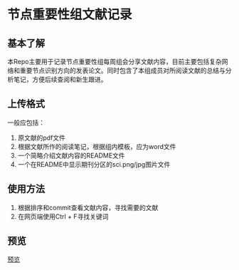 # 节点重要性组文献记录

## 基本了解

本Repo主要用于记录节点重要性组每周组会分享文献内容，目前主要包括复杂网络和重要节点识别方向的发表论文。同时包含了本组成员对所阅读文献的总结与分析笔记，方便后续查阅和新生跟进。

## 上传格式

一般应包括：

1. 原文献的pdf文件
2. 根据文献所作的阅读笔记，根据组内模板，应为word文件
3. 一个简略介绍文献内容的README文件
4. 一个在README中显示期刊分区的sci.png/jpg图片文件

## 使用方法

1. 根据排序和commit查看文献内容，寻找需要的文献
2. 在网页端使用Ctrl + F寻找关键词


## 预览

[预览](https://github.com/CUC-Group/Thesis-Record/pdf/viewer.html?file=https://github.com/CUC-Group/Thesis-Record/blob/main/002%20-%20GMM%20-%20A%20generalized%20mechanics%20model%20for%20identifying%20the%20importance%20of%20nodes%20in%20complex%20networks/GMM%20-%20A%20generalized%20mechanics%20model%20for%20identifying%20the%20importance%20of%20nodes%20in%20complex%20networks.pdf)

